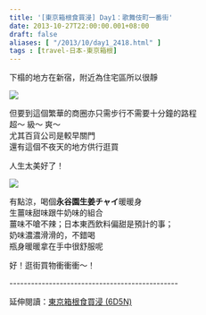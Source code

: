 ```yaml
---
title: '[東京箱根食買浸] Day1：歌舞伎町一番街'
date: 2013-10-27T22:00:00.001+08:00
draft: false
aliases: [ "/2013/10/day1_2418.html" ]
tags : [travel-日本-東京箱根]
---
```


下榻的地方在新宿，附近為住宅區所以很靜  

![](/images/tokyo1c.jpg)

但要到這個繁華的商圈亦只需步行不需要十分鐘的路程  
超～ 級～ 爽～  
尤其百貨公司是較早關門  
還有這個不夜天的地方供行逛買  
  
人生太美好了！  

![](/images/tokyo1c1.jpg)

有點涼，喝個**永谷園生姜チャイ**暖暖身  
生薑味甜味跟牛奶味的組合  
薑味不嗆不辣；日本東西飲料偏甜是預計的事；  
奶味濃濃滑滑的，不錯喝  
瓶身暖暖拿在手中很舒服呢  
  
  
好！逛街買物衝衝衝～！  
  
\-----------------------------------------------  
  
延伸閱讀：[東京箱根食買浸 (6D5N)](https://hidie.net/tokyo6d5n/)
